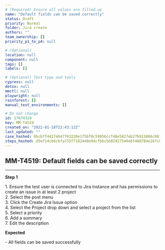 ```yaml
---
# (Required) Ensure all values are filled up
name: "Default fields can be saved correctly"
status: Draft
priority: Normal
folder: Jira create
authors: ""
team_ownership: []
priority_p1_to_p4: null

# (Optional)
location: null
component: null
tags: []
labels: []

# (Optional) Test type and tools
cypress: null
detox: null
mmctl: null
playwright: null
rainforest: []
manual_test_environments: []

# Do not change
id: 17674319
key: MM-T4519
created_on: "2022-01-18T22:43:12Z"
last_updated: ""
case_hashed: 8bcbff44174647763220e1f5bf0c59956ccf48e5827eb27b915866c08f8cbe66658fcfe473473cefc99d0cf37bcfccd9
steps_hashed: d5ef14cb6cb7a733f7182448e9dcfbbc5682927540e6f488784e267c8588a2c1e3c4082160ca5ecc2334c255b0a73f04
---
```


<!-- (Auto-generated) Based on frontmatter's "key" and "name" -->

## MM-T4519: Default fields can be saved correctly

---

**Step 1**

1\. Ensure the test user is connected to Jira instance and has permissions to create an issue in at least 2 project\
2\. Select the post menu\
3\. Click the Create Jira Issue option\
4\. Select the Project drop down and select a project from the list\
5\. Select a priority\
6\. Add a summary\
7\. Edit the description

**Expected**

\- All fields can be saved successfully
